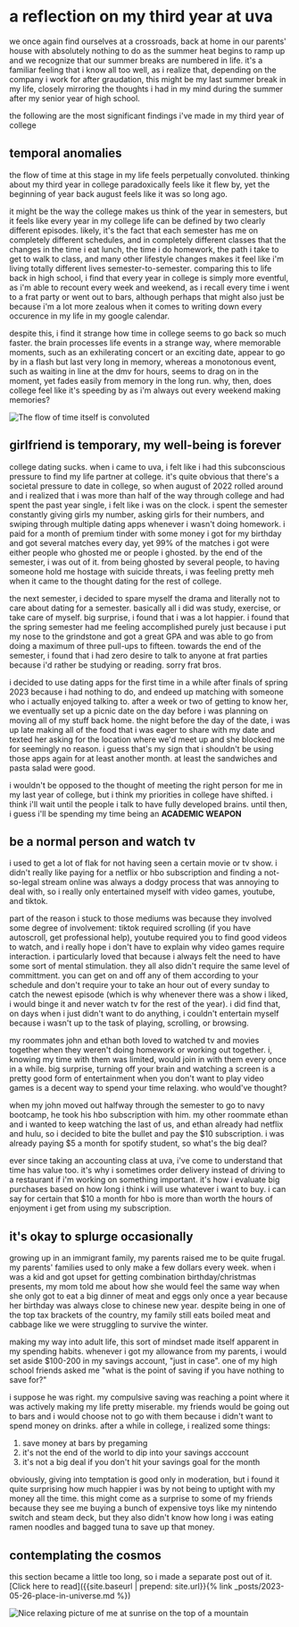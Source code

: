 # a reflection on my third year at uva

we once again find ourselves at a crossroads, back at home in our parents' house with absolutely nothing to do as the summer heat begins to ramp up and we recognize that our summer breaks are numbered in life. it's a familiar feeling that i know all too well, as i realize that, depending on the company i work for after graudation, this might be my last summer break in my life, closely mirroring the thoughts i had in my mind during the summer after my senior year of high school.

the following are the most significant findings i've made in my third year of college

## temporal anomalies
the flow of time at this stage in my life feels perpetually convoluted. thinking about my third year in college paradoxically feels like it flew by, yet the beginning of year back august feels like it was so long ago. 

it might be the way the college makes us think of the year in semesters, but it feels like every year in my college life can be defined by two clearly different episodes. likely, it's the fact that each semester has me on completely different schedules, and in completely different classes that the changes in the time i eat lunch, the time i do homework, the path i take to get to walk to class, and many other lifestyle changes makes it feel like i'm living totally different lives semester-to-semester. comparing this to life back in high school, i find that every year in college is simply more eventful, as i'm able to recount every week and weekend, as i recall every time i went to a frat party or went out to bars, although perhaps that might also just be because i'm a lot more zealous when it comes to writing down every occurence in my life in my google calendar.

despite this, i find it strange how time in college seems to go back so much faster. the brain processes life events in a strange way, where memorable moments, such as an exhilerating concert or an exciting date, appear to go by in a flash but last very long in memory, whereas a monotonous event, such as waiting in line at the dmv for hours, seems to drag on in the moment, yet fades easily from memory in the long run. why, then, does college feel like it's speeding by as i'm always out every weekend making memories?

<img src="{{site.baseurl | prepend: site.url}}images/2023-05-26-third-year-reflection/solaire.jpg" alt="The flow of time itself is convoluted"/>

## girlfriend is temporary, my well-being is forever
college dating sucks. when i came to uva, i felt like i had this subconscious pressure to find my life partner at college. it's quite obvious that there's a societal pressure to date in college, so when august of 2022 rolled around and i realized that i was more than half of the way through college and had spent the past year single, i felt like i was on the clock. i spent the semester constantly giving girls my number, asking girls for their numbers, and swiping through multiple dating apps whenever i wasn't doing homework. i paid for a month of premium tinder with some money i got for my birthday and got several matches every day, yet 99% of the matches i got were either people who ghosted me or people i ghosted. by the end of the semester, i was out of it. from being ghosted by several people, to having someone hold me hostage with suicide threats, i was feeling pretty meh when it came to the thought dating for the rest of college.

the next semester, i decided to spare myself the drama and literally not to care about dating for a semester. basically all i did was study, exercise, or take care of myself. big surprise, i found that i was a lot happier. i found that the spring semester had me feeling accomplished purely just because i put my nose to the grindstone and got a great GPA and was able to go from doing a maximum of three pull-ups to fifteen. towards the end of the semester, i found that i had zero desire to talk to anyone at frat parties because i'd rather be studying or reading. sorry frat bros.

i decided to use dating apps for the first time in a while after finals of spring 2023 because i had nothing to do, and endeed up matching with someone who i actually enjoyed talking to. after a week or two of getting to know her, we eventually set up a picnic date on the day before i was planning on moving all of my stuff back home. the night before the day of the date, i was up late making all of the food that i was eager to share with my date and texted her asking for the location where we'd meet up and she blocked me for seemingly no reason. i guess that's my sign that i shouldn't be using those apps again for at least another month. at least the sandwiches and pasta salad were good.

i wouldn't be opposed to the thought of meeting the right person for me in my last year of college, but i think my priorities in college have shifted. i think i'll wait until the people i talk to have fully developed brains. until then, i guess i'll be spending my time being an **ACADEMIC WEAPON**

## be a normal person and watch tv
i used to get a lot of flak for not having seen a certain movie or tv show. i didn't really like paying for a netflix or hbo subscription and finding a not-so-legal stream online was always a dodgy process that was annoying to deal with, so i really only entertained myself with video games, youtube, and tiktok. 

part of the reason i stuck to those mediums was because they involved some degree of involvement: tiktok required scrolling (if you have autoscroll, get professional help), youtube required you to find good videos to watch, and i really hope i don't have to explain why video games require interaction. i particularly loved that because i always felt the need to have some sort of mental stimulation. they all also didn't require the same level of committment. you can get on and off any of them according to your schedule and don't require your to take an hour out of every sunday to catch the newest episode (which is why whenever there was a show i liked, i would binge it and never watch tv for the rest of the year). i did find that, on days when i just didn't want to do anything, i couldn't entertain myself because i wasn't up to the task of playing, scrolling, or browsing.

my roommates john and ethan both loved to watched tv and movies together when they weren't doing homework or working out together. i, knowing my time with them was limited, would join in with them every once in a while. big surprise, turning off your brain and watching a screen is a pretty good form of entertainment when you don't want to play video games is a decent way to spend your time relaxing. who would've thought?

when my john moved out halfway through the semester to go to navy bootcamp, he took his hbo subscription with him. my other roommate ethan and i wanted to keep watching the last of us, and ethan already had netflix and hulu, so i decided to bite the bullet and pay the $10 subscription. i was already paying $5 a month for spotify student, so what's the big deal?

ever since taking an accounting class at uva, i've come to understand that time has value too. it's why i sometimes order delivery instead of driving to a restaurant if i'm working on something important. it's how i evaluate big purchases based on how long i think i will use whatever i want to buy. i can say for certain that $10 a month for hbo is more than worth the hours of enjoyment i get from using my subscription.

## it's okay to splurge occasionally
growing up in an immigrant family, my parents raised me to be quite frugal. my parents' families used to only make a few dollars every week. when i was a kid and got upset for getting combination birthday/christmas presents, my mom told me about how she would feel the same way when she only got to eat a big dinner of meat and eggs only once a year because her birthday was always close to chinese new year. despite being in one of the top tax brackets of the country, my family still eats boiled meat and cabbage like we were struggling to survive the winter. 

making my way into adult life, this sort of mindset made itself apparent in my spending habits. whenever i got my allowance from my parents, i would set aside $100-200 in my savings account, "just in case". one of my high school friends asked me "what is the point of saving if you have nothing to save for?"

i suppose he was right. my compulsive saving was reaching a point where it was actively making my life pretty miserable. my friends would be going out to bars and i would choose not to go with them because i didn't want to spend money on drinks. after a while in college, i realized some things:

1. save money at bars by pregaming
2. it's not the end of the world to dip into your savings acccount
3. it's not a big deal if you don't hit your savings goal for the month

obviously, giving into temptation is good only in moderation, but i found it quite surprising how much happier i was by not being to uptight with my money all the time. this might come as a surprise to some of my friends because they see me buying a bunch of expensive toys like my nintendo switch and steam deck, but they also didn't know how long i was eating ramen noodles and bagged tuna to save up that money.

## contemplating the cosmos
this section became a little too long, so i made a separate post out of it. [Click here to read]({{site.baseurl | prepend: site.url}}{% link _posts/2023-05-26-place-in-universe.md %})

<img src="{{site.baseurl | prepend: site.url}}images/2023-05-26-third-year-reflection/humpback.jpg" alt="Nice relaxing picture of me at sunrise on the top of a mountain"/>